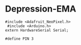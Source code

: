 # Depression-EMA

```
#include <Adafruit_NeoPixel.h>
 #include <Arduino.h>
extern HardwareSerial Serial;

#define PIN 3
```
